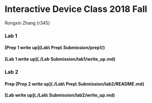 # Interactive Device Class 2018 Fall

Rongxin Zhang (r345)

### Lab 1
#### [Prep 1 write up](Lab\ Prep\ Submission/prep1/)
#### [Lab 1 write up](./Lab Submission/lab1/write_up.md)

### Lab 2
#### Prep [Prep 2 write up](./Lab\ Prep\ Submission/lab2/README.md)
#### [Lab write up](./Lab\ Submission/lab2/write_up.md)
